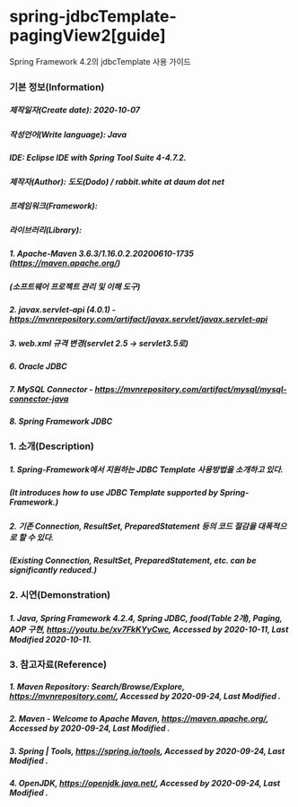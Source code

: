 # spring-jdbcTemplate-pagingView2[guide]
Spring Framework 4.2의 jdbcTemplate 사용 가이드

### 기본 정보(Information)
##### 제작일자(Create date): 2020-10-07
##### 작성언어(Write language): Java
##### IDE: Eclipse IDE with Spring Tool Suite 4-4.7.2.
##### 제작자(Author): 도도(Dodo) / rabbit.white at daum dot net
##### 프레임워크(Framework): 
##### 라이브러리(Library): 
##### 1. Apache-Maven 3.6.3/1.16.0.2.20200610-1735 (https://maven.apache.org/)
##### (소프트웨어 프로젝트 관리 및 이해 도구)
##### 2. javax.servlet-api (4.0.1) - https://mvnrepository.com/artifact/javax.servlet/javax.servlet-api
##### 3. web.xml 규격 변경(servlet 2.5 -> servlet3.5로)
##### 6. Oracle JDBC
##### 7. MySQL Connector - https://mvnrepository.com/artifact/mysql/mysql-connector-java
##### 8. Spring Framework JDBC

### 1. 소개(Description)
##### 1. Spring-Framework에서 지원하는 JDBC Template 사용방법을 소개하고 있다.
##### (It introduces how to use JDBC Template supported by Spring-Framework.)
##### 2. 기존 Connection, ResultSet, PreparedStatement 등의 코드 절감을 대폭적으로 할 수 있다.
##### (Existing Connection, ResultSet, PreparedStatement, etc. can be significantly reduced.)

### 2. 시연(Demonstration)
##### 1. Java, Spring Framework 4.2.4, Spring JDBC, food(Table 2개), Paging, AOP 구현, https://youtu.be/xv7FkKYyCwc, Accessed by 2020-10-11, Last Modified 2020-10-11.

### 3. 참고자료(Reference)
##### 1. Maven Repository: Search/Browse/Explore, https://mvnrepository.com/, Accessed by 2020-09-24, Last Modified .
##### 2. Maven - Welcome to Apache Maven, https://maven.apache.org/, Accessed by 2020-09-24, Last Modified .
##### 3. Spring | Tools, https://spring.io/tools, Accessed by 2020-09-24, Last Modified .
##### 4. OpenJDK, https://openjdk.java.net/, Accessed by 2020-09-24, Last Modified .
##### 
